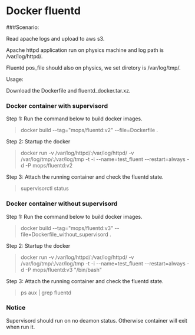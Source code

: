 # Docker fluentd
###Scenario:

Read apache logs and upload to aws s3.

Apache httpd application run on physics machine and log path is /var/log/httpd/.

Fluentd pos_file should also on physics, we set diretory is /var/log/tmp/.

Usage:

Download the Dockerfile and fluentd_docker.tar.xz.

### Docker container with supervisord

Step 1: Run the command below to build docker images.
> docker build --tag="mops/fluentd:v2" --file=Dockerfile .

Step 2: Startup the docker
> docker run -v /var/log/httpd/:/var/log/httpd/ -v /var/log/tmp/:/var/log/tmp -t -i --name=test_fluent --restart=always -d -P mops/fluentd:v2

Step 3: Attach the running container and check the fluentd state.
> supervisorctl status

### Docker container without supervisord
Step 1: Run the command below to build docker images.
> docker build --tag="mops/fluentd:v3" --file=Dockerfile_without_supervisord .

Step 2: Startup the docker
> docker run -v /var/log/httpd/:/var/log/httpd/ -v /var/log/tmp/:/var/log/tmp -t -i --name=test_fluent --restart=always -d -P mops/fluentd:v3 "/bin/bash"

Step 3: Attach the running container and check the fluentd state.
> ps aux | grep fluentd

### Notice
Supervisord should run on no deamon status. Otherwise container will exit when run it.
